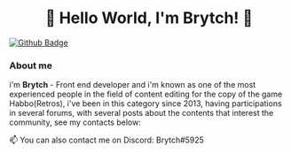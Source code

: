 <h1 align="center">👋 Hello World, I'm Brytch!  👋</h1>

[![Github Badge](https://img.shields.io/badge/-Github-000?style=flat-square&logo=Github&logoColor=white&link=https://github.com/xbrytch)](https://github.com/xbrytch)

### About me
i'm <b>Brytch</b> - Front end developer and i'm known as one of the most experienced people in the field of content editing for the copy of the game Habbo(Retros), i've been in this category since 2013, having participations in several forums, with several posts about the contents that interest the community, see my contacts below:



📫 You can also contact me on Discord: Brytch#5925
